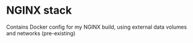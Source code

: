 # NGINX stack
Contains Docker config for my NGINX build, using external data volumes and networks (pre-existing)